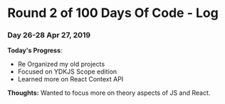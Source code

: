 # Round 2 of 100 Days Of Code - Log

### Day 26-28 Apr 27, 2019

**Today's Progress**: 
- Re Organized my old projects
- Focused on YDKJS Scope edition
- Learned more on React Context API 

**Thoughts:** Wanted to focus more on theory aspects of JS and React. 
